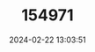 ---
title: "154971"
category: "Scarus viridifucatus"
draft: false
date: 2024-02-22 13:03:51
languages:
  English: ["Green-snout Parrotfish", "Roundhead Parrotfish", "Greenlip Parrotfish"]
  Spanish; Castilian: ["Loro calabaza"]
  Portuguese: ["Papagaio cabeça redonda"]
  French: ["Perroquet Tête Ronde"]
---